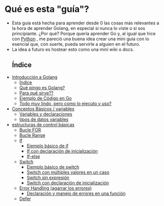 # Qué es esta "guía"?
- Esta guía está hecha para aprender desde 0 las cosas más relevantes a la hora de aprender Golang, en especial si nunca lo viste o si sos principiante.
¿Por qué? Porque quería aprender Go y, al igual que hice con [Python](https://github.com/xErik444x/apuntesPython) , me pareció una buena idea crear una mini guía con lo esencial que, con suerte, pueda servirle a alguien en el futuro.
- La idea a futuro es hostear esto como una mini wiki o docs.
  ## Índice
- [Introducción a Golang](01_introduccion/README.md)
  - [Índice](01_introduccion/README.md#índice)
  - [Qué pingo es Golang?](01_introduccion/README.md#qué-pingo-es-golang)
  - [Para qué sirve??](01_introduccion/README.md#para-qué-sirve)
  - [Ejemplo de Código en Go](01_introduccion/README.md#ejemplo-de-código-en-go)
  - [Todo muy lindo, pero como lo ejecuto y uso?](01_introduccion/README.md#todo-muy-lindo-pero-como-lo-ejecuto-y-uso)
- [Conceptos Básicos / variables](02_basico/README.md)
    - [Variables y declaraciones](02_basico/README.md#variables-y-declaraciones)
    - [tipos de datos variables](02_basico/README.md#tipos-de-datos-variables)
- [estructuras de control básicas](03_estructurasDeControlBasicas/README.md#estructuras-de-control-básicas)
    - [Bucle FOR](03_estructurasDeControlBasicas/README.md#bucle-for)
    - [Bucle Range](03_estructurasDeControlBasicas/README.md#bucle-range)
    - [If](03_estructurasDeControlBasicas/README.md#if)
      - [Ejemplo básico de if](03_estructurasDeControlBasicas/README.md#ejemplo-básico-de-if)
      - [If con declaración de inicialización](03_estructurasDeControlBasicas/README.md#if-con-declaración-de-inicialización)
      - [If-else](03_estructurasDeControlBasicas/README.md#if-else)
    - [Switch](03_estructurasDeControlBasicas/README.md#switch)
      - [Ejemplo básico de switch](03_estructurasDeControlBasicas/README.md#ejemplo-básico-de-switch)
      - [Switch con múltiples valores en un caso](03_estructurasDeControlBasicas/README.md#switch-con-múltiples-valores-en-un-caso)
      - [Switch sin expresión](03_estructurasDeControlBasicas/README.md#switch-sin-expresión)
      - [Switch con declaración de inicialización](#switch-con-declaración-de-inicialización)
    - [Error Handling (agarrar los errores)](03_estructurasDeControlBasicas/README.md#error-handling-agarrar-los-errores)
      - [Declaración y manejo de errores en una función](03_estructurasDeControlBasicas/README.md#declaración-y-manejo-de-errores-en-una-función)
    - [Defer](03_estructurasDeControlBasicas/README.md#defer)
